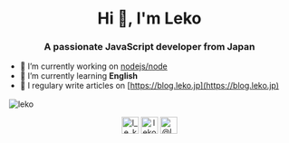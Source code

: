 <h1 align="center">Hi 👋, I'm Leko</h1>
<h3 align="center">A passionate JavaScript developer from Japan</h3>

- 🔭 I’m currently working on [nodejs/node](https://github.com/nodejs/node)
- 🌱 I’m currently learning **English**
- 📝 I regulary write articles on [https://blog.leko.jp](https://blog.leko.jp)

<p>&nbsp;<img align="center" src="https://github-readme-stats.vercel.app/api?username=leko&show_icons=true" alt="leko" /></p>

<p align="center">
<a href="https://twitter.com/l_e_k_o" target="blank"><img align="center" src="https://cdn.jsdelivr.net/npm/simple-icons@3.0.1/icons/twitter.svg" alt="l_e_k_o" height="30" width="30" /></a>
<a href="https://codesandbox.com/leko" target="blank"><img align="center" src="https://cdn.jsdelivr.net/npm/simple-icons@3.0.1/icons/codesandbox.svg" alt="leko" height="30" width="30" /></a>
<a href="https://medium.com/@l_e_k_o" target="blank"><img align="center" src="https://cdn.jsdelivr.net/npm/simple-icons@3.0.1/icons/medium.svg" alt="@l_e_k_o" height="30" width="30" /></a>
</p>

